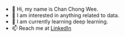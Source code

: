 - 👋 Hi, my name is Chan Chong Wee.
- 👀 I am interested in anything related to data.
- 🌱 I am currently learning deep learning.
- 📫 Reach me at [LinkedIn](https://www.linkedin.com/in/chanchongwee/)

<!---
chongwee0312/chongwee0312 is a ✨ special ✨ repository because its `README.md` (this file) appears on your GitHub profile.
You can click the Preview link to take a look at your changes.
--->
